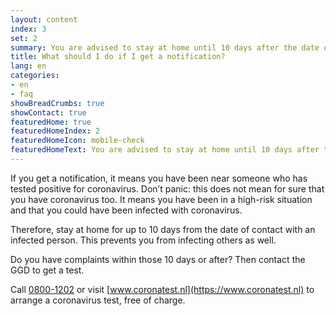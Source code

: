 ```yaml
---
layout: content
index: 3
set: 2
summary: You are advised to stay at home until 10 days after the date of contact. Do you have complaints? Then make sure you are tested.
title: What should I do if I get a notification? 
lang: en
categories:
- en
- faq
showBreadCrumbs: true
showContact: true
featuredHome: true
featuredHomeIndex: 2
featuredHomeIcon: mobile-check
featuredHomeText: You are advised to stay at home until 10 days after the date of the contact. Do you have complaints? Then make sure you are tested.
---
```


If you get a notification, it means you have been near someone who has tested positive for coronavirus. Don’t panic: this does not mean for sure that you have coronavirus too. It means you have been in a high-risk situation and that you could have been infected with coronavirus. 

Therefore, stay at home for up to 10 days from the date of contact with an infected person. This prevents you from infecting others as well.

Do you have complaints within those 10 days or after? Then contact the GGD to get a test.

Call [0800-1202](tel:+318001202) or visit [www.coronatest.nl](https://www.coronatest.nl) to arrange a coronavirus test, free of charge.

